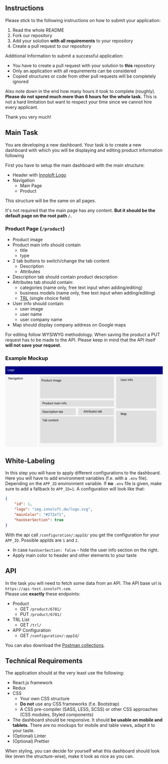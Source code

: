 ## Instructions
Please stick to the following instructions on how to submit your application:
1. Read the whole README
2. Fork our repository
3. Add your solution **with all requirements** to your repository
4. Create a pull request to our repository

Additional Information to submit a successful application:
- You have to create a pull request with your solution to **this** repository
- Only an application with all requirements can be considered
- Copied structures or code from other pull requests will be completely ignored

Also note down in the end how many hours it took to complete (roughly). **Please do not spend much more than 6 hours for the whole task.** This is not a hard limitation but want to respect your time since we cannot hire every applicant.

Thank you very much!

## Main Task
You are developing a new dashboard. Your task is to create a new dashboard with which you will be displaying and editing product information following

First you have to setup the main dashboard with the main structure:
- Header with [Innoloft Logo](https://img.innoloft.de/logo.svg)
- Navigation
  - Main Page
  - Product

This structure will be the same on all pages.

It's not required that the main page has any content. **But it should be the default page on the root path `/`.**

### Product Page (`/product`)
- Product image
- Product main info should contain
  - title
  - type
- 2 tab buttons to switch/change the tab content
  - Description
  - Attributes
- Description tab should contain product description
- Attributes tab should contain:
  - categories (name only, free text input when adding/editing)
  - business models (name only, free text input when adding/editing)
  - [TRL](https://en.wikipedia.org/wiki/Technology_readiness_level) (single choice field)
- User info should contain:
  - user image
  - user name
  - user company name
- Map should display company address on Google maps

For editing follow WYSIWYG methodology. When saving the product a PUT request has to be made to the API. Please keep in mind that the API itself **will not save your request**.
### Example Mockup
![mockup](mockup.jpg)

## White-Labeling
In this step you will have to apply different configurations to the dashboard. Here you will have to add environment variables (f.e. with a `.env` file). Depending on the `APP_ID` environment variable. If **no** `.env` file is given, make sure to add a fallback to `APP_ID=1`.
A configuration will look like that:
```json
{
    "id": 1,
    "logo": "img.innoloft.de/logo.svg",
    "mainColor": "#272e71",
    "hasUserSection": true
}
```
With the api call `/configuration/:appId/` you get the configuration for your `APP_ID`. Possible appIds are `1` and `2`.
* In case `hasUserSection: false` - hide the user info section on the right.
* Apply main color to header and other elements to your taste

## API
In the task you will need to fetch some data from an API. The API base url is `https://api-test.innoloft.com`.  
Please use **exactly** these endpoints:
- Product
  - GET `/product/6781/`
  - PUT `/product/6781/`
- TRL List
  - GET `/trl/`
- APP Configuration
  - GET `/configuration/:appId/`

You can also download the [Postman collections](https://api-test.innoloft.com/postman_collection.json).

## Technical Requirements

The application should at the very least use the following:

- React.js framework
- Redux
- CSS
  - Your own CSS structure
  - **Do not** use any CSS frameworks (f.e. Bootstrap)
  - A CSS pre-compiler (SASS, LESS, SCSS) or other CSS approaches (CSS modules, Styled components)
- The dashboard should be responsive. It should **be usable on mobile and tablets**. There are no mockups for mobile and table views, adapt it to your taste.
- (Optional) Linter
- (Optional) Prettier

When styling, you can decide for yourself what this dashboard should look like (even the structure-wise), make it look as nice as you can.
